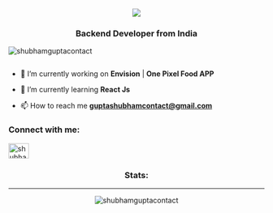 <!-- introduction -->
<h1 align="center">
  <a href="https://git.io/typing-svg">
    <img src="https://readme-typing-svg.herokuapp.com/?lines=Hello+Everyone!+👋;+Myself+Shubham!;&center=true&size=30">
  </a>
</h1>

<h3 align="center">Backend Developer from India</h3>

<p align="left"> <img src="https://komarev.com/ghpvc/?username=shubhamguptacontact&label=Profile%20views&color=0e75b6&style=flat" alt="shubhamguptacontact" /> </p>

<p align="left"> <a href="https://twitter.com/" target="blank"><img src="https://img.shields.io/twitter/follow/?logo=twitter&style=for-the-badge" alt="" /></a> </p>

- 🔭 I’m currently working on **Envision** | **One Pixel Food APP**

- 🌱 I’m currently learning **React Js**

- 📫 How to reach me **guptashubhamcontact@gmail.com**

<h3 align="left">Connect with me:</h3>
<p align="left">
<a href="https://linkedin.com/in/shubham-gupta-contact" target="blank"><img align="center" src="https://raw.githubusercontent.com/rahuldkjain/github-profile-readme-generator/master/src/images/icons/Social/linked-in-alt.svg" alt="shubham-gupta-contact" height="30" width="40" /></a>
</p>

<h3 align="center">Stats:</h3>
<hr>
<p align="center"><img align="center" src="https://github-readme-streak-stats.herokuapp.com/?user=shubhamguptacontact&" alt="shubhamguptacontact" /></p>

